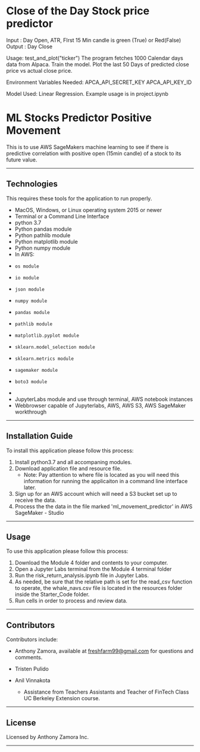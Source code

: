 # Close of the Day Stock price predictor
  Input : Day Open, ATR, FIrst 15 Min candle is green (True) or Red(False)
  Output : Day Close
  
  Usage:
      test_and_plot("ticker")
           The program fetches 1000 Calendar days data from Alpaca. Train the model. 
           Plot the last 50 Days of predicted close price vs  actual close price.
  
  Environment Variables Needed:
      APCA_API_SECRET_KEY
      APCA_API_KEY_ID

  Model Used: Linear Regression.
  Example usage is in project.ipynb
# ML Stocks Predictor Positive Movement

This is to use AWS SageMakers machine learning to see if there is predictive correlation with positive open (15min candle) of a stock to its future value.

---

## Technologies

This requires these tools for the application to run properly.
- MacOS, Windows, or Linux operating system 2015 or newer
- Terminal or a Command Line Interface
- python 3.7
- Python pandas module
- Python pathlib module
- Python matplotlib module
- Python numpy module
- In AWS:
-     os module
-     io module
-     json module
-     numpy module
-     pandas module
-     pathlib module
-     matplotlib.pyplot module
-     sklearn.model_selection module
-     sklearn.metrics module
-     sagemaker module
-     boto3 module
-     
- JupyterLabs module and use through terminal, AWS notebook instances
- Webbrowser capable of Jupyterlabs, AWS, AWS S3, AWS SageMaker workthrough

---

## Installation Guide

To install this application please follow this process:

1. Install python3.7 and all accompaning modules.
2. Download application file and resource file.
    - Note: Pay attention to where file is located as you will need this information for running the applicaiton in a command line interface later.
3. Sign up for an AWS account which will need a S3 bucket set up to receive the data.
4. Process the the data in the file marked 'ml_movement_predictor' in AWS SageMaker - Studio

---

## Usage

To use this application please follow this process:

1. Download the Module 4 folder and contents to your computer.
2. Open a Jupyter Labs terminal from the Module 4 terminal folder 
3. Run the  risk_return_analysis.ipynb file in Jupyter Labs.
4. As needed, be sure that the relative path is set for the read_csv function to operate, the whale_navs.csv file is located in the resources folder inside the Starter_Code folder.
5. Run cells in order to process and review data.

---

## Contributors

Contributors include:
- Anthony Zamora, available at freshfarm99@gmail.com for questions and comments.
- Tristen Pulido
- Anil Vinnakota

    - Assistance from Teachers Assistants and Teacher of FinTech Class UC Berkeley Extension course.
        

---

## License

Licensed by Anthony Zamora Inc.

---
